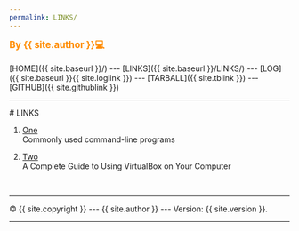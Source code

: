 ```yaml
---
permalink: LINKS/
---
```

<span style="color:DarkOrange; font-weight:bold; font-size:larger;">By {{ site.author }}💻</span>
<br><br>
[HOME]({{ site.baseurl }}/) ---
[LINKS]({{ site.baseurl }}/LINKS/) ---
[LOG]({{ site.baseurl }}{{ site.loglink }}) ---
 [TARBALL]({{ site.tblink }}) ---
[GITHUB]({{ site.githublink }})
<br>
<hr>
# LINKS

1. [One](https://wiki.debian.org/ShellCommands)<br>
Commonly used command-line programs

2. [Two](https://www.nakivo.com/blog/use-virtualbox-quick-overview/)<br>
A Complete Guide to Using VirtualBox on Your Computer

<br>
<hr>
&copy; {{ site.copyright }} --- {{ site.author }} --- Version: {{ site.version }}.
<hr>
<br>
